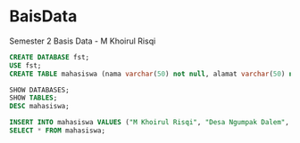 # BaisData
Semester 2 Basis Data - M Khoirul Risqi

```sql
CREATE DATABASE fst;
USE fst;
CREATE TABLE mahasiswa (nama varchar(50) not null, alamat varchar(50) not null, email varchar(50) not null);

SHOW DATABASES;
SHOW TABLES;
DESC mahasiswa;

INSERT INTO mahasiswa VALUES ("M Khoirul Risqi", "Desa Ngumpak Dalem", "risqisgb@gmail.com");
SELECT * FROM mahasiswa;
```
